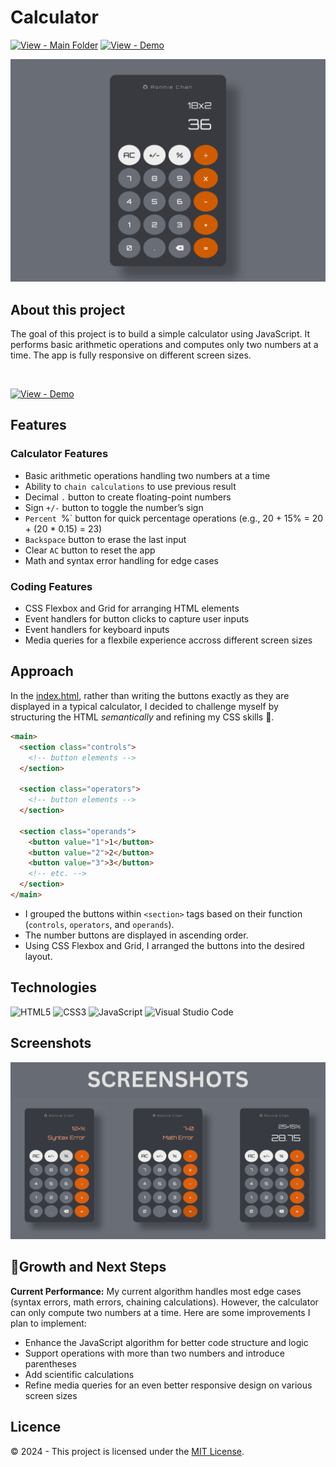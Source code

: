 # Calculator

[![View - Main Folder](https://img.shields.io/badge/View-Main_Folder-06816E?logo=GitHub)](https://github.com/chanronnie/the-odin-project)
[![View - Demo ](https://img.shields.io/badge/View-Demo-orange)](https://chanronnie.github.io/the-odin-project/calculator/)

<img src="./images/preview.png" alt = "preview" width = "750">

## About this project

The goal of this project is to build a simple calculator using JavaScript. It performs basic arithmetic operations and computes only two numbers at a time. The app is fully responsive on different screen sizes.

<br>

[![View - Demo ](https://img.shields.io/badge/View-Demo-orange?style=for-the-badge)](https://chanronnie.github.io/the-odin-project/calculator/)

## Features

### Calculator Features

- Basic arithmetic operations handling two numbers at a time
- Ability to `chain calculations` to use previous result
- Decimal `.` button to create floating-point numbers
- Sign `+/-` button to toggle the number’s sign
- `Percent `%` button for quick percentage operations (e.g., 20 + 15% = 20 + (20 \* 0.15) = 23)
- `Backspace` button to erase the last input
- Clear `AC` button to reset the app
- Math and syntax error handling for edge cases

### Coding Features

- CSS Flexbox and Grid for arranging HTML elements
- Event handlers for button clicks to capture user inputs
- Event handlers for keyboard inputs
- Media queries for a flexbile experience accross different screen sizes

## Approach

In the [index.html](./index.html), rather than writing the buttons exactly as they are displayed in a typical calculator, I decided to challenge myself by structuring the HTML _semantically_ and refining my CSS skills 🚀.

```html
<main>
  <section class="controls">
    <!-- button elements -->
  </section>

  <section class="operators">
    <!-- button elements -->
  </section>

  <section class="operands">
    <button value="1">1</button>
    <button value="2">2</button>
    <button value="3">3</button>
    <!-- etc. -->
  </section>
</main>
```

- I grouped the buttons within `<section>` tags based on their function (`controls`, `operators`, and `operands`).
- The number buttons are displayed in ascending order.
- Using CSS Flexbox and Grid, I arranged the buttons into the desired layout.

## Technologies

![HTML5](https://img.shields.io/badge/html5-%23E34F26.svg?style=for-the-badge&logo=html5&logoColor=white) ![CSS3](https://img.shields.io/badge/css3-%231572B6.svg?style=for-the-badge&logo=css3&logoColor=white) ![JavaScript](https://img.shields.io/badge/javascript-%23323330.svg?style=for-the-badge&logo=javascript&logoColor=%23F7DF1E) ![Visual Studio Code](https://img.shields.io/badge/Visual%20Studio%20Code-0078d7.svg?style=for-the-badge&logo=visual-studio-code&logoColor=white)

## Screenshots

<img src="./images/screenshots.png" alt = "screenshots" width = "750">

## 🚀Growth and Next Steps

**Current Performance:** My current algorithm handles most edge cases (syntax errors, math errors, chaining calculations). However, the calculator can only compute two numbers at a time. Here are some improvements I plan to implement:

- Enhance the JavaScript algorithm for better code structure and logic
- Support operations with more than two numbers and introduce parentheses
- Add scientific calculations
- Refine media queries for an even better responsive design on various screen sizes

## Licence

&copy; 2024 - This project is licensed under the [MIT License](./LICENSE).
